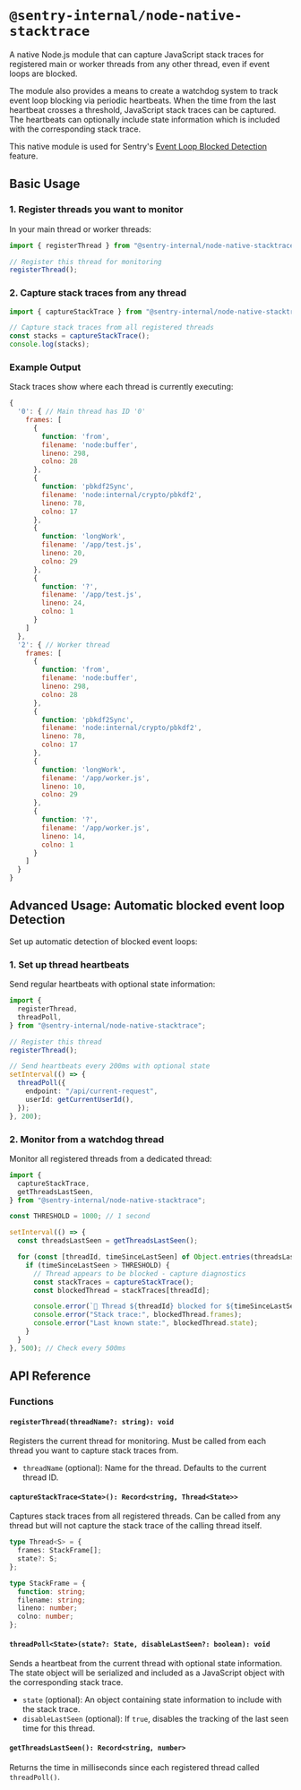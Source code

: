 # `@sentry-internal/node-native-stacktrace`

A native Node.js module that can capture JavaScript stack traces for registered
main or worker threads from any other thread, even if event loops are blocked.

The module also provides a means to create a watchdog system to track event loop
blocking via periodic heartbeats. When the time from the last heartbeat crosses
a threshold, JavaScript stack traces can be captured. The heartbeats can
optionally include state information which is included with the corresponding
stack trace.

This native module is used for Sentry's
[Event Loop Blocked Detection](https://docs.sentry.io/platforms/javascript/guides/nextjs/configuration/event-loop-block/)
feature.

## Basic Usage

### 1. Register threads you want to monitor

In your main thread or worker threads:

```ts
import { registerThread } from "@sentry-internal/node-native-stacktrace";

// Register this thread for monitoring
registerThread();
```

### 2. Capture stack traces from any thread

```ts
import { captureStackTrace } from "@sentry-internal/node-native-stacktrace";

// Capture stack traces from all registered threads
const stacks = captureStackTrace();
console.log(stacks);
```

### Example Output

Stack traces show where each thread is currently executing:

```js
{
  '0': { // Main thread has ID '0'
    frames: [
      {
        function: 'from',
        filename: 'node:buffer',
        lineno: 298,
        colno: 28
      },
      {
        function: 'pbkdf2Sync',
        filename: 'node:internal/crypto/pbkdf2',
        lineno: 78,
        colno: 17
      },
      {
        function: 'longWork',
        filename: '/app/test.js',
        lineno: 20,
        colno: 29
      },
      {
        function: '?',
        filename: '/app/test.js',
        lineno: 24,
        colno: 1
      }
    ]
  },
  '2': { // Worker thread 
    frames: [
      {
        function: 'from',
        filename: 'node:buffer',
        lineno: 298,
        colno: 28
      },
      {
        function: 'pbkdf2Sync',
        filename: 'node:internal/crypto/pbkdf2',
        lineno: 78,
        colno: 17
      },
      {
        function: 'longWork',
        filename: '/app/worker.js',
        lineno: 10,
        colno: 29
      },
      {
        function: '?',
        filename: '/app/worker.js',
        lineno: 14,
        colno: 1
      }
    ]
  }
}
```

## Advanced Usage: Automatic blocked event loop Detection

Set up automatic detection of blocked event loops:

### 1. Set up thread heartbeats

Send regular heartbeats with optional state information:

```ts
import {
  registerThread,
  threadPoll,
} from "@sentry-internal/node-native-stacktrace";

// Register this thread
registerThread();

// Send heartbeats every 200ms with optional state
setInterval(() => {
  threadPoll({
    endpoint: "/api/current-request",
    userId: getCurrentUserId(),
  });
}, 200);
```

### 2. Monitor from a watchdog thread

Monitor all registered threads from a dedicated thread:

```ts
import {
  captureStackTrace,
  getThreadsLastSeen,
} from "@sentry-internal/node-native-stacktrace";

const THRESHOLD = 1000; // 1 second

setInterval(() => {
  const threadsLastSeen = getThreadsLastSeen();

  for (const [threadId, timeSinceLastSeen] of Object.entries(threadsLastSeen)) {
    if (timeSinceLastSeen > THRESHOLD) {
      // Thread appears to be blocked - capture diagnostics
      const stackTraces = captureStackTrace();
      const blockedThread = stackTraces[threadId];

      console.error(`🚨 Thread ${threadId} blocked for ${timeSinceLastSeen}ms`);
      console.error("Stack trace:", blockedThread.frames);
      console.error("Last known state:", blockedThread.state);
    }
  }
}, 500); // Check every 500ms
```

## API Reference

### Functions

#### `registerThread(threadName?: string): void`

Registers the current thread for monitoring. Must be called from each thread you
want to capture stack traces from.

- `threadName` (optional): Name for the thread. Defaults to the current thread
  ID.

#### `captureStackTrace<State>(): Record<string, Thread<State>>`

Captures stack traces from all registered threads. Can be called from any thread
but will not capture the stack trace of the calling thread itself.

```ts
type Thread<S> = {
  frames: StackFrame[];
  state?: S;
};

type StackFrame = {
  function: string;
  filename: string;
  lineno: number;
  colno: number;
};
```

#### `threadPoll<State>(state?: State, disableLastSeen?: boolean): void`

Sends a heartbeat from the current thread with optional state information. The
state object will be serialized and included as a JavaScript object with the
corresponding stack trace.

- `state` (optional): An object containing state information to include with the
  stack trace.
- `disableLastSeen` (optional): If `true`, disables the tracking of the last
  seen time for this thread.

#### `getThreadsLastSeen(): Record<string, number>`

Returns the time in milliseconds since each registered thread called
`threadPoll()`.
